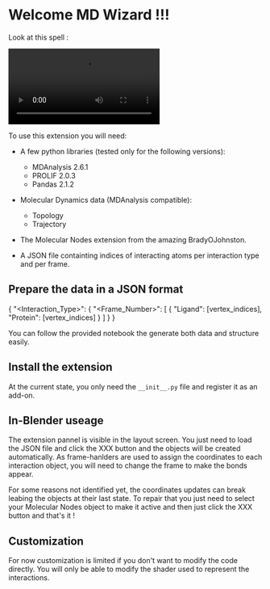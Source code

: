 # Welcome MD Wizard !!!

Look at this spell :

![Interactions in the first 1/4 frames.](resources/vid/movie.mp4)

To use this extension you will need:

- A few python libraries (tested only for the following versions):

    - MDAnalysis 2.6.1
    - PROLIF 2.0.3
    - Pandas 2.1.2

- Molecular Dynamics data (MDAnalysis compatible):

    - Topology
    - Trajectory

- The Molecular Nodes extension from the amazing BradyOJohnston.

- A JSON file containting indices of interacting atoms per interaction type and per frame.

## Prepare the data in a JSON format

{
    "<Interaction_Type>": {
        "<Frame_Number>": [
            {
                "Ligand": [vertex_indices],
                "Protein": [vertex_indices]
            }
        ]
    }
}

You can follow the provided notebook the generate both data and structure easily.

## Install the extension

At the current state, you only need the `__init__.py` file and register it as an add-on.

## In-Blender useage

The extension pannel is visible in the layout screen. You just need to load the JSON file and click the XXX button and the objects will be created automatically. As frame-hanlders are used to assign the coordinates to each interaction object, you will need to change the frame to make the bonds appear.

For some reasons not identified yet, the coordinates updates can break leabing the objects at their last state. To repair that you just need to select your Molecular Nodes object to make it active and then just click the XXX button and that's it !

## Customization

For now customization is limited if you don't want to modify the code directly. You will only be able to modify the shader used to represent the interactions.
